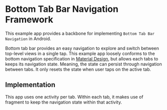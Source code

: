 # Bottom Tab Bar Navigation Framework

This example app provides a backbone for implementing `Bottom Tab Bar Navigation` in Android.

Bottom tab bar provides an easy navigation to explore and switch between top-level views in a single tap. This example app loosely conforms to the bottom navigation specification in [Material Design](https://material.google.com/components/bottom-navigation.html), but allows each tabs to keeps its navigation state. Meaning, the state can persist through navigation between tabs. It only resets the state when user taps on the active tab.

## Implementation
This app uses one activity per tab. Within each tab, it makes use of fragment to keep the navigation state within that activity.
